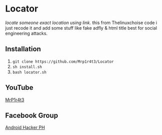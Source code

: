 # Locator
*locate someone exact location using link.*
this from Thelinuxchoise code i just recode it
and add some stuff like fake adfly & html title
best for social engineering attacks.

## Installation
1. `git clone https://github.com/Mrp1r4t3/Locator`
1. `sh install.sh`
1. `bash locator.sh`

## YouTube
[MrP1r4t3](https://www.youtube.com/c/mrp1r4t3)
## Facebook Group
[Android Hacker PH](https://www.facebook.com/groups/1778790372291663/)
